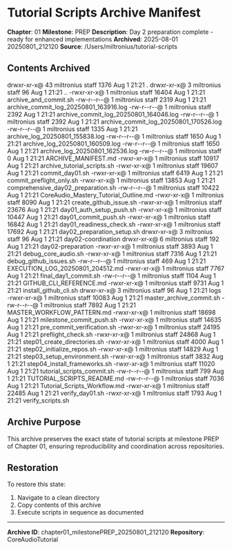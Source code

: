 # Tutorial Scripts Archive Manifest

**Chapter**: 01
**Milestone**: PREP
**Description**: Day 2 preparation complete - ready for enhanced implementations
**Archived**: 2025-08-01 20250801_212120
**Source**: /Users/miltronius/tutorial-scripts

## Contents Archived

drwxr-xr-x@ 43 miltronius  staff   1376 Aug  1 21:21 .
drwxr-xr-x@  3 miltronius  staff     96 Aug  1 21:21 ..
-rwxr-xr-x@  1 miltronius  staff  16404 Aug  1 21:21 archive_and_commit.sh
-rw-r--r--@  1 miltronius  staff   2319 Aug  1 21:21 archive_commit_log_20250801_163916.log
-rw-r--r--@  1 miltronius  staff   2392 Aug  1 21:21 archive_commit_log_20250801_164046.log
-rw-r--r--@  1 miltronius  staff   2392 Aug  1 21:21 archive_commit_log_20250801_170526.log
-rw-r--r--@  1 miltronius  staff   1335 Aug  1 21:21 archive_log_20250801_155838.log
-rw-r--r--@  1 miltronius  staff   1650 Aug  1 21:21 archive_log_20250801_160509.log
-rw-r--r--@  1 miltronius  staff   1650 Aug  1 21:21 archive_log_20250801_162536.log
-rw-r--r--@  1 miltronius  staff      0 Aug  1 21:21 ARCHIVE_MANIFEST.md
-rwxr-xr-x@  1 miltronius  staff  10917 Aug  1 21:21 archive_tutorial_scripts.sh
-rwxr-xr-x@  1 miltronius  staff  19607 Aug  1 21:21 commit_day01.sh
-rwxr-xr-x@  1 miltronius  staff   6419 Aug  1 21:21 commit_preflight_only.sh
-rwxr-xr-x@  1 miltronius  staff  13853 Aug  1 21:21 comprehensive_day02_preparation.sh
-rw-r--r--@  1 miltronius  staff  10422 Aug  1 21:21 CoreAudio_Mastery_Tutorial_Outline.md
-rwxr-xr-x@  1 miltronius  staff   8090 Aug  1 21:21 create_github_issue.sh
-rwxr-xr-x@  1 miltronius  staff  23676 Aug  1 21:21 day01_auth_setup_push.sh
-rwxr-xr-x@  1 miltronius  staff  10447 Aug  1 21:21 day01_commit_push.sh
-rwxr-xr-x@  1 miltronius  staff  16842 Aug  1 21:21 day01_readiness_check.sh
-rwxr-xr-x@  1 miltronius  staff  17692 Aug  1 21:21 day02_preparation_setup.sh
drwxr-xr-x@  3 miltronius  staff     96 Aug  1 21:21 day02-coordination
drwxr-xr-x@  6 miltronius  staff    192 Aug  1 21:21 day02-preparation
-rwxr-xr-x@  1 miltronius  staff   3893 Aug  1 21:21 debug_core_audio.sh
-rwxr-xr-x@  1 miltronius  staff   7316 Aug  1 21:21 debug_github_issues.sh
-rw-r--r--@  1 miltronius  staff    469 Aug  1 21:21 EXECUTION_LOG_20250801_204512.md
-rwxr-xr-x@  1 miltronius  staff   7767 Aug  1 21:21 final_day1_commit.sh
-rw-r--r--@  1 miltronius  staff   1104 Aug  1 21:21 GITHUB_CLI_REFERENCE.md
-rwxr-xr-x@  1 miltronius  staff   9731 Aug  1 21:21 install_github_cli.sh
drwxr-xr-x@  3 miltronius  staff     96 Aug  1 21:21 logs
-rwxr-xr-x@  1 miltronius  staff  10083 Aug  1 21:21 master_archive_commit.sh
-rw-r--r--@  1 miltronius  staff   7892 Aug  1 21:21 MASTER_WORKFLOW_PATTERN.md
-rwxr-xr-x@  1 miltronius  staff  18698 Aug  1 21:21 milestone_commit_push.sh
-rwxr-xr-x@  1 miltronius  staff  14635 Aug  1 21:21 pre_commit_verification.sh
-rwxr-xr-x@  1 miltronius  staff  24195 Aug  1 21:21 preflight_check.sh
-rwxr-xr-x@  1 miltronius  staff  24868 Aug  1 21:21 step01_create_directories.sh
-rwxr-xr-x@  1 miltronius  staff   4000 Aug  1 21:21 step02_initialize_repos.sh
-rwxr-xr-x@  1 miltronius  staff  14829 Aug  1 21:21 step03_setup_environment.sh
-rwxr-xr-x@  1 miltronius  staff   3832 Aug  1 21:21 step04_install_frameworks.sh
-rwxr-xr-x@  1 miltronius  staff  11020 Aug  1 21:21 tutorial_scripts_commit.sh
-rw-r--r--@  1 miltronius  staff    799 Aug  1 21:21 TUTORIAL_SCRIPTS_README.md
-rw-r--r--@  1 miltronius  staff   7036 Aug  1 21:21 Tutorial_Scripts_Workflow.md
-rwxr-xr-x@  1 miltronius  staff  22485 Aug  1 21:21 verify_day01.sh
-rwxr-xr-x@  1 miltronius  staff   1793 Aug  1 21:21 verify_scripts.sh

## Archive Purpose

This archive preserves the exact state of tutorial scripts at milestone PREP
of Chapter 01, ensuring reproducibility and coordination across repositories.

## Restoration

To restore this state:
1. Navigate to a clean directory
2. Copy contents of this archive
3. Execute scripts in sequence as documented

---
**Archive ID**: chapter01_milestonePREP_20250801_212120
**Repository**: CoreAudioTutorial
